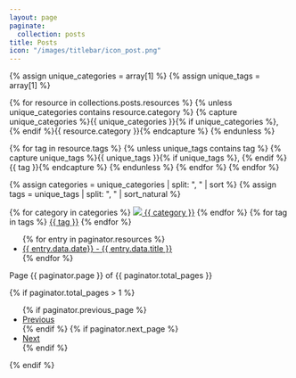 ```yaml
---
layout: page
paginate:
  collection: posts
title: Posts
icon: "/images/titlebar/icon_post.png"
---
```


{% assign unique_categories = array[1] %}
{% assign unique_tags = array[1] %}

{% for resource in collections.posts.resources %}
  {% unless unique_categories contains resource.category %}
    {% capture unique_categories %}{{ unique_categories }}{% if unique_categories %}, {% endif %}{{ resource.category }}{% endcapture %}
  {% endunless %}

  {% for tag in resource.tags %}
    {% unless unique_tags contains tag %}
      {% capture unique_tags %}{{ unique_tags }}{% if unique_tags %}, {% endif %}{{ tag }}{% endcapture %}
    {% endunless %}
  {% endfor %}
{% endfor %}

{% assign categories = unique_categories | split: ", " | sort %}
{% assign tags = unique_tags | split: ", " | sort_natural %}

<div class="projects-tag-list">
  {% for category in categories %}
    <a class="project-tag" href="posts/{{ category | replace: " ", "-" }}"><img src="/images/posts/icon_{{ category | replace: " ", "_" }}.png" /> {{ category }}</a>
  {% endfor %}
  {% for tag in tags %}
    <a class="project-tag" href="posts/{{ tag }}">{{ tag }}</a>
  {% endfor %}
</div>

<ul>
  {% for entry in paginator.resources %}
    <li class="posts-entry" {% if entry.category %} style="list-style-image: url('/images/posts/icon_{{ entry.category | replace: " ", "_" }}.png');" {% endif %}>
      <a href="{{ entry.relative_url }}">{{ entry.data.date}} - {{ entry.data.title }}</a>
    </li>
  {% endfor %}
</ul>

<div class="pagination">
  <div class="pagination-number">
    Page {{ paginator.page }} of {{ paginator.total_pages }}
  </div>

  {% if paginator.total_pages > 1 %}
    <ul class="pagination-controls">
      {% if paginator.previous_page %}
        <li>
          <a href="{{ paginator.previous_page_path }}">Previous</a>
        </li>
      {% endif %}
      {% if paginator.next_page %}
        <li>
          <a href="{{ paginator.next_page_path }}">Next</a>
        </li>
      {% endif %}
    </ul>
  {% endif %}
</div>